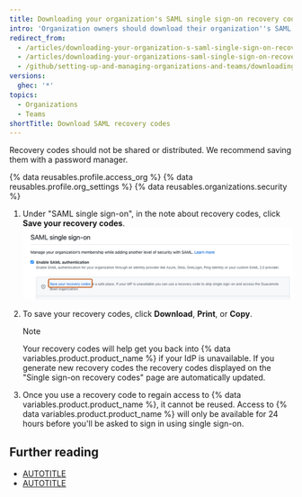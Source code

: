 ```yaml
---
title: Downloading your organization's SAML single sign-on recovery codes
intro: 'Organization owners should download their organization''s SAML single sign-on recovery codes to ensure that they can access {% data variables.product.product_name %} even if the identity provider for the organization is unavailable.'
redirect_from:
  - /articles/downloading-your-organization-s-saml-single-sign-on-recovery-codes
  - /articles/downloading-your-organizations-saml-single-sign-on-recovery-codes
  - /github/setting-up-and-managing-organizations-and-teams/downloading-your-organizations-saml-single-sign-on-recovery-codes
versions:
  ghec: '*'
topics:
  - Organizations
  - Teams
shortTitle: Download SAML recovery codes
---
```


Recovery codes should not be shared or distributed. We recommend saving them with a password manager.

{% data reusables.profile.access_org %}
{% data reusables.profile.org_settings %}
{% data reusables.organizations.security %}
1. Under "SAML single sign-on", in the note about recovery codes, click **Save your recovery codes**.
   ![Screenshot of the "SAML single sign-on" section. A link, labeled "Save your recovery codes," is highlighted with an orange outline.](/assets/images/help/saml/saml-recovery-codes.png)
1. To save your recovery codes, click **Download**, **Print**, or **Copy**.

   > [!NOTE]
   > Your recovery codes will help get you back into {% data variables.product.product_name %} if your IdP is unavailable. If you generate new recovery codes the recovery codes displayed on the "Single sign-on recovery codes" page are automatically updated.

1. Once you use a recovery code to regain access to {% data variables.product.product_name %}, it cannot be reused. Access to {% data variables.product.product_name %} will only be available for 24 hours before you'll be asked to sign in using single sign-on.

## Further reading

* [AUTOTITLE](/organizations/managing-saml-single-sign-on-for-your-organization/about-identity-and-access-management-with-saml-single-sign-on)
* [AUTOTITLE](/organizations/managing-saml-single-sign-on-for-your-organization/accessing-your-organization-if-your-identity-provider-is-unavailable)
